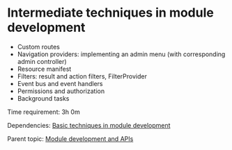 # Intermediate techniques in module development



- Custom routes
- Navigation providers: implementing an admin menu (with corresponding admin controller)
- Resource manifest
- Filters: result and action filters, FilterProvider
- Event bus and event handlers
- Permissions and authorization
- Background tasks

Time requirement: 3h 0m

Dependencies: [Basic techniques in module development](BasicTechniquesInModuleDevelopment)

Parent topic: [Module development and APIs](./)